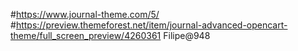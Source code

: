 #https://www.journal-theme.com/5/
#https://preview.themeforest.net/item/journal-advanced-opencart-theme/full_screen_preview/4260361
Filipe@948